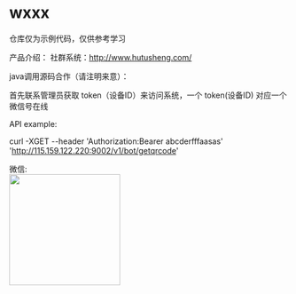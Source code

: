 # wxxx

仓库仅为示例代码，仅供参考学习

 产品介绍：
  社群系统：http://www.hutusheng.com/

java调用源码合作（请注明来意）：

首先联系管理员获取 token（设备ID）来访问系统，一个 token(设备ID) 对应一个微信号在线

API example:

curl -XGET --header 'Authorization:Bearer abcderfffaasas' 'http://115.159.122.220:9002/v1/bot/getqrcode'

微信:<br/>
<img src="http://qj6dd04ur.hd-bkt.clouddn.com/2141_32270%E5%BE%AE%E4%BF%A1%E5%9B%BE%E7%89%87_20200818153042.jpg" width=200 height=200 />
